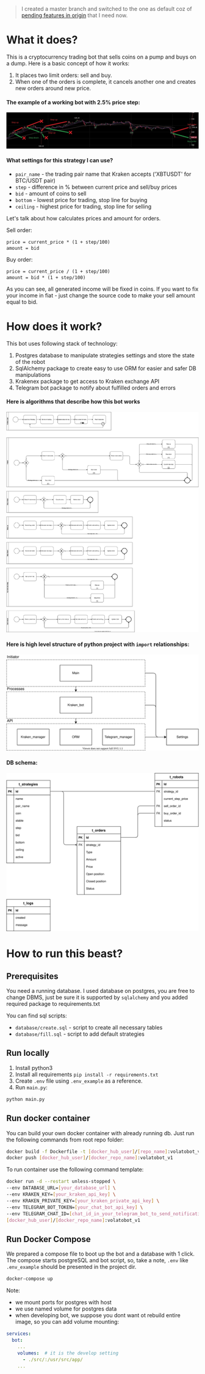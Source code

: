 > I created a master branch and switched to the one as default coz of [pending features in origin](https://github.com/ArkadyBuryakov/Volatobot/pull/4) that I need now.

# What it does?
This is a cryptocurrency trading bot that sells coins on a pump and buys on a dump.
Here is a basic concept of how it works:
1. It places two limit orders: sell and buy.
1. When one of the orders is complete, it cancels another one and creates new orders around new price.

#### The example of a working bot with 2.5% price step:
![The example of a working bot with 2.5% price step](docs/example_of_work.jpg)

#### What settings for this strategy I can use?
- `pair_name` - the trading pair name that Kraken accepts ('XBTUSDT' for BTC/USDT pair)
- `step` - difference in % between current price and sell/buy prices
- `bid` - amount of coins to sell
- `bottom` - lowest price for trading, stop line for buying
- `ceiling` - highest price for trading, stop line for selling

Let's talk about how calculates prices and amount for orders.

Sell order:
```
price = current_price * (1 + step/100)
amount = bid
```
Buy order:
```
price = current_price / (1 + step/100)
amount = bid * (1 + step/100)
```
As you can see, all generated income will be fixed in coins.
If you want to fix your income in fiat - just change the source code to make your sell amount equal to bid.

# How does it work?
This bot uses following stack of technology:
1. Postgres database to manipulate strategies settings and store the state of the robot
1. SqlAlchemy package to create easy to use ORM for easier and safer DB manipulations
1. Krakenex package to get access to Kraken exchange API
1. Telegram bot package to notify about fulfilled orders and errors

#### Here is algorithms that describe how this bot works
![Volatobot algorithms](docs/Volatobot.svg)

#### Here is high level structure of python project with `import` relationships:
![Application structure](docs/application_structure.svg)

#### DB schema:
![Database schema](docs/db_schema.svg)

# How to run this beast?

## Prerequisites
You need a running database. I used database on postgres, you are free to change DBMS, just be sure it is 
supported by `sqlalchemy` and you added required package to requirements.txt

You can find sql scripts:
- `database/create.sql` - script to create all necessary tables
- `database/fill.sql` - script to add default strategies

## Run locally
1. Install python3
1. Install all requirements ```pip install -r requirements.txt```
1. Create `.env` file using `.env_example` as a reference. 
1. Run `main.py`:
```bash
python main.py
```

## Run docker container
You can build your own docker container with already running db.
Just run the following commands from root repo folder:
```bash
docker build -f Dockerfile -t [docker_hub_user]/[repo_name]:volatobot_v1 .
docker push [docker_hub_user]/[docker_repo_name]:volatobot_v1
```

To run container use the following command template:

```bash
docker run -d --restart unless-stopped \
--env DATABASE_URL=[your_database_url] \
--env KRAKEN_KEY=[your_kraken_api_key] \
--env KRAKEN_PRIVATE_KEY=[your_kraken_private_api_key] \
--env TELEGRAM_BOT_TOKEN=[your_chat_bot_api_key] \
--env TELEGRAM_CHAT_ID=[chat_id_in_your_telegram_bot_to_send_notifications] \
[docker_hub_user]/[docker_repo_name]:volatobot_v1
```

## Run Docker Compose
We prepared a compose file to boot up the bot and a database with 1 click.
The compose starts postgreSQL and bot script, so, take a note, `.env` like `.env_example` should be presented in the project dir.

```bash
docker-compose up
```

Note:
- we mount ports for postgres with host
- we use named volume for postgres data
- when developing bot, we suppose you dont want ot rebuild entire image, so you can add volume mounting:
```yaml
services:
  bot:
    ...
    volumes:  # it is the develop setting
      - ./src/:/usr/src/app/
    ...
```
